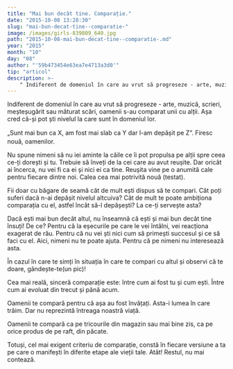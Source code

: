 ```yaml
---
title: "Mai bun decât tine. Comparație."
date: "2015-10-08 13:28:30"
slug: "mai-bun-decat-tine--comparatie-"
image: /images/girls-839809_640.jpg
path: "2015-10-08-mai-bun-decat-tine--comparatie-.md"
year: "2015"
month: "10"
day: "08"
author: "'59b473454e63ea7e4713a3d0'"
tip: "articol"
description: >-
    " Indiferent de domeniul în care au vrut să progreseze - arte, muzică, scrieri, meșteșugărit sau măturat scări, oamenii s-au comparat unii cu alții. Așa cred că-și pot ști nivelul la care sunt în domen"
---
```

<div class="kg-card-markdown"><p> Indiferent de domeniul în care au vrut să progreseze - arte, muzică, scrieri, meșteșugărit sau măturat scări, oamenii s-au comparat unii cu alții. Așa cred că-și pot ști nivelul la care sunt în domeniul lor.</p>
<p>„Sunt mai bun ca X, am fost mai slab ca Y dar l-am depășit pe Z<span style="line-height: 20.8px;">”</span>. Firesc nouă, oamenilor.</p>
<p>Nu spune nimeni să nu iei aminte la căile ce îi pot propulsa pe alții spre ceea ce-ți dorești și tu. Trebuie să înveți de la cei care au avut reușite. Dar oricât ai încerca, nu vei fi ca ei și nici ei ca tine. Reușita vine pe o anumită cale pentru fiecare dintre noi. Calea cea mai potrivită nouă (testat).</p>
<p>Fii doar cu băgare de seamă cât de mult ești dispus să te compari. Cât poți suferi dacă n-ai depășit nivelul altcuiva? Cât de mult te poate ambiționa comparația cu el, astfel încât să-l depășești? La ce-ți servește asta?</p>
<p>Dacă ești mai bun decât altul, nu înseamnă că ești și mai bun decât tine însuți! De ce? Pentru că la eșecurile pe care le vei întâlni, vei reacționa exagerat de rău. Pentru că nu vei ști nici cum să primești succesul și ce să faci cu el. Aici, nimeni nu te poate ajuta. Pentru că pe nimeni nu interesează asta. </p>
<p>În cazul în care te simți în situația în care te compari cu altul și observi că te doare, gândește-te(un pic)!</p>
<p>Cea mai reală, sinceră comparație este: între cum ai fost tu și cum ești. Între cum ai evoluat din trecut și până acum.</p>
<p>Oamenii te compară pentru că așa au fost învățați. Asta-i lumea în care trăim. Dar nu reprezintă întreaga noastră viață.</p>
<p>Oamenii  te compară ca pe tricourile din magazin sau mai bine zis, ca pe orice produs de pe raft, din păcate. </p>
<p>Totuși, cel mai exigent criteriu de comparație, constă în fiecare versiune a ta pe care o manifești în diferite etape ale vieții tale. Atât! Restul, nu mai contează.</p>
</div>
    